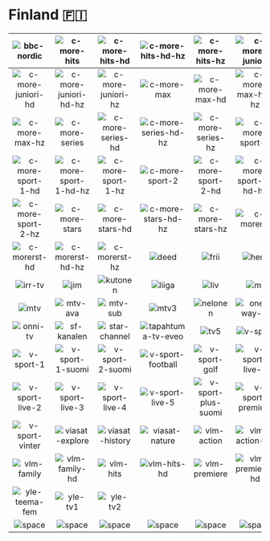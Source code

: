 # Finland 🇫🇮

| ![bbc-nordic] | ![c-more-hits] | ![c-more-hits-hd] | ![c-more-hits-hd-hz] | ![c-more-hits-hz] | ![c-more-juniori] |
|:---:|:---:|:---:|:---:|:---:|:---:|
| ![c-more-juniori-hd] | ![c-more-juniori-hd-hz] | ![c-more-juniori-hz] | ![c-more-max] | ![c-more-max-hd] | ![c-more-max-hd-hz] |
| ![c-more-max-hz] | ![c-more-series] | ![c-more-series-hd] | ![c-more-series-hd-hz] | ![c-more-series-hz] | ![c-more-sport-1] |
| ![c-more-sport-1-hd] | ![c-more-sport-1-hd-hz] | ![c-more-sport-1-hz] | ![c-more-sport-2] | ![c-more-sport-2-hd] | ![c-more-sport-2-hd-hz] |
| ![c-more-sport-2-hz] | ![c-more-stars] | ![c-more-stars-hd] | ![c-more-stars-hd-hz] | ![c-more-stars-hz] | ![c-morerst] |
| ![c-morerst-hd] | ![c-morerst-hd-hz] | ![c-morerst-hz] | ![deed] | ![frii] | ![hero] |
| ![irr-tv] | ![jim] | ![kutonen] | ![liiga] | ![liv] | ![mt] |
| ![mtv] | ![mtv-ava] | ![mtv-sub] | ![mtv3] | ![nelonen] | ![one-way-tv] |
| ![onni-tv] | ![sf-kanalen] | ![star-channel] | ![tapahtuma-tv-eveo] | ![tv5] | ![v-sport] |
| ![v-sport-1] | ![v-sport-1-suomi] | ![v-sport-2-suomi] | ![v-sport-football] | ![v-sport-golf] | ![v-sport-live-1] |
| ![v-sport-live-2] | ![v-sport-live-3] | ![v-sport-live-4] | ![v-sport-live-5] | ![v-sport-plus-suomi] | ![v-sport-premium] |
| ![v-sport-vinter] | ![viasat-explore] | ![viasat-history] | ![viasat-nature] | ![vlm-action] | ![vlm-action-hd] |
| ![vlm-family] | ![vlm-family-hd] | ![vlm-hits] | ![vlm-hits-hd] | ![vlm-premiere] | ![vlm-premiere-hd] |
| ![yle-teema-fem] | ![yle-tv1] | ![yle-tv2] |  |  |  |
| ![space] | ![space] | ![space] | ![space] | ![space] | ![space] |

[bbc-nordic]:https://raw.githubusercontent.com/tv-logo/tv-logos/main/countries/nordic/finland/bbc-nordic-fi.png
[c-more-hits]:https://raw.githubusercontent.com/tv-logo/tv-logos/main/countries/nordic/finland/c-more-hits-fi.png
[c-more-hits-hd]:https://raw.githubusercontent.com/tv-logo/tv-logos/main/countries/nordic/finland/c-more-hits-hd-fi.png
[c-more-hits-hd-hz]:https://raw.githubusercontent.com/tv-logo/tv-logos/main/countries/nordic/finland/c-more-hits-hd-hz-fi.png
[c-more-hits-hz]:https://raw.githubusercontent.com/tv-logo/tv-logos/main/countries/nordic/finland/c-more-hits-hz-fi.png
[c-more-juniori]:https://raw.githubusercontent.com/tv-logo/tv-logos/main/countries/nordic/finland/c-more-juniori-fi.png
[c-more-juniori-hd]:https://raw.githubusercontent.com/tv-logo/tv-logos/main/countries/nordic/finland/c-more-juniori-hd-fi.png
[c-more-juniori-hd-hz]:https://raw.githubusercontent.com/tv-logo/tv-logos/main/countries/nordic/finland/c-more-juniori-hd-hz-fi.png
[c-more-juniori-hz]:https://raw.githubusercontent.com/tv-logo/tv-logos/main/countries/nordic/finland/c-more-juniori-hz-fi.png
[c-more-max]:https://raw.githubusercontent.com/tv-logo/tv-logos/main/countries/nordic/finland/c-more-max-fi.png
[c-more-max-hd]:https://raw.githubusercontent.com/tv-logo/tv-logos/main/countries/nordic/finland/c-more-max-hd-fi.png
[c-more-max-hd-hz]:https://raw.githubusercontent.com/tv-logo/tv-logos/main/countries/nordic/finland/c-more-max-hd-hz-fi.png
[c-more-max-hz]:https://raw.githubusercontent.com/tv-logo/tv-logos/main/countries/nordic/finland/c-more-max-hz-fi.png
[c-more-series]:https://raw.githubusercontent.com/tv-logo/tv-logos/main/countries/nordic/finland/c-more-series-fi.png
[c-more-series-hd]:https://raw.githubusercontent.com/tv-logo/tv-logos/main/countries/nordic/finland/c-more-series-hd-fi.png
[c-more-series-hd-hz]:https://raw.githubusercontent.com/tv-logo/tv-logos/main/countries/nordic/finland/c-more-series-hd-hz-fi.png
[c-more-series-hz]:https://raw.githubusercontent.com/tv-logo/tv-logos/main/countries/nordic/finland/c-more-series-hz-fi.png
[c-more-sport-1]:https://raw.githubusercontent.com/tv-logo/tv-logos/main/countries/nordic/finland/c-more-sport-1-fi.png
[c-more-sport-1-hd]:https://raw.githubusercontent.com/tv-logo/tv-logos/main/countries/nordic/finland/c-more-sport-1-hd-fi.png
[c-more-sport-1-hd-hz]:https://raw.githubusercontent.com/tv-logo/tv-logos/main/countries/nordic/finland/c-more-sport-1-hd-hz-fi.png
[c-more-sport-1-hz]:https://raw.githubusercontent.com/tv-logo/tv-logos/main/countries/nordic/finland/c-more-sport-1-hz-fi.png
[c-more-sport-2]:https://raw.githubusercontent.com/tv-logo/tv-logos/main/countries/nordic/finland/c-more-sport-2-fi.png
[c-more-sport-2-hd]:https://raw.githubusercontent.com/tv-logo/tv-logos/main/countries/nordic/finland/c-more-sport-2-hd-fi.png
[c-more-sport-2-hd-hz]:https://raw.githubusercontent.com/tv-logo/tv-logos/main/countries/nordic/finland/c-more-sport-2-hd-hz-fi.png
[c-more-sport-2-hz]:https://raw.githubusercontent.com/tv-logo/tv-logos/main/countries/nordic/finland/c-more-sport-2-hz-fi.png
[c-more-stars]:https://raw.githubusercontent.com/tv-logo/tv-logos/main/countries/nordic/finland/c-more-stars-fi.png
[c-more-stars-hd]:https://raw.githubusercontent.com/tv-logo/tv-logos/main/countries/nordic/finland/c-more-stars-hd-fi.png
[c-more-stars-hd-hz]:https://raw.githubusercontent.com/tv-logo/tv-logos/main/countries/nordic/finland/c-more-stars-hd-hz-fi.png
[c-more-stars-hz]:https://raw.githubusercontent.com/tv-logo/tv-logos/main/countries/nordic/finland/c-more-stars-hz-fi.png
[c-morerst]:https://raw.githubusercontent.com/tv-logo/tv-logos/main/countries/nordic/finland/c-more-first-fi.png
[c-morerst-hd]:https://raw.githubusercontent.com/tv-logo/tv-logos/main/countries/nordic/finland/c-more-first-hd-fi.png
[c-morerst-hd-hz]:https://raw.githubusercontent.com/tv-logo/tv-logos/main/countries/nordic/finland/c-more-first-hd-hz-fi.png
[c-morerst-hz]:https://raw.githubusercontent.com/tv-logo/tv-logos/main/countries/nordic/finland/c-more-first-hz-fi.png
[deed]:https://raw.githubusercontent.com/tv-logo/tv-logos/main/countries/nordic/finland/deed-fi.png
[frii]:https://raw.githubusercontent.com/tv-logo/tv-logos/main/countries/nordic/finland/frii-fi.png
[hero]:https://raw.githubusercontent.com/tv-logo/tv-logos/main/countries/nordic/finland/hero-fi.png
[irr-tv]:https://raw.githubusercontent.com/tv-logo/tv-logos/main/countries/nordic/finland/irr-tv-fi.png
[jim]:https://raw.githubusercontent.com/tv-logo/tv-logos/main/countries/nordic/finland/jim-fi.png
[kutonen]:https://raw.githubusercontent.com/tv-logo/tv-logos/main/countries/nordic/finland/kutonen-fi.png
[liiga]:https://raw.githubusercontent.com/tv-logo/tv-logos/main/countries/nordic/finland/liiga-fi.png
[liv]:https://raw.githubusercontent.com/tv-logo/tv-logos/main/countries/nordic/finland/liv-fi.png
[mt]:https://raw.githubusercontent.com/tv-logo/tv-logos/main/countries/nordic/finland/mt-fi.png
[mtv]:https://raw.githubusercontent.com/tv-logo/tv-logos/main/countries/nordic/finland/mtv-fi.png
[mtv-ava]:https://raw.githubusercontent.com/tv-logo/tv-logos/main/countries/nordic/finland/mtv-ava-fi.png
[mtv-sub]:https://raw.githubusercontent.com/tv-logo/tv-logos/main/countries/nordic/finland/mtv-sub-fi.png
[mtv3]:https://raw.githubusercontent.com/tv-logo/tv-logos/main/countries/nordic/finland/mtv3-fi.png
[nelonen]:https://raw.githubusercontent.com/tv-logo/tv-logos/main/countries/nordic/finland/nelonen-fi.png
[one-way-tv]:https://raw.githubusercontent.com/tv-logo/tv-logos/main/countries/nordic/finland/one-way-tv-fi.png
[onni-tv]:https://raw.githubusercontent.com/tv-logo/tv-logos/main/countries/nordic/finland/onni-tv-fi.png
[sf-kanalen]:https://raw.githubusercontent.com/tv-logo/tv-logos/main/countries/nordic/finland/sf-kanalen-fi.png
[star-channel]:https://raw.githubusercontent.com/tv-logo/tv-logos/main/countries/nordic/finland/star-channel-fi.png
[tapahtuma-tv-eveo]:https://raw.githubusercontent.com/tv-logo/tv-logos/main/countries/nordic/finland/tapahtuma-tv-eveo-fi.png
[tv5]:https://raw.githubusercontent.com/tv-logo/tv-logos/main/countries/nordic/finland/tv5-fi.png
[v-sport]:https://raw.githubusercontent.com/tv-logo/tv-logos/main/countries/nordic/finland/v-sport-fi.png
[v-sport-1]:https://raw.githubusercontent.com/tv-logo/tv-logos/main/countries/nordic/finland/v-sport-1-fi.png
[v-sport-1-suomi]:https://raw.githubusercontent.com/tv-logo/tv-logos/main/countries/nordic/finland/v-sport-1-suomi-fi.png
[v-sport-2-suomi]:https://raw.githubusercontent.com/tv-logo/tv-logos/main/countries/nordic/finland/v-sport-2-suomi-fi.png
[v-sport-football]:https://raw.githubusercontent.com/tv-logo/tv-logos/main/countries/nordic/finland/v-sport-football-fi.png
[v-sport-golf]:https://raw.githubusercontent.com/tv-logo/tv-logos/main/countries/nordic/finland/v-sport-golf-fi.png
[v-sport-live-1]:https://raw.githubusercontent.com/tv-logo/tv-logos/main/countries/nordic/finland/v-sport-live-1-fi.png
[v-sport-live-2]:https://raw.githubusercontent.com/tv-logo/tv-logos/main/countries/nordic/finland/v-sport-live-2-fi.png
[v-sport-live-3]:https://raw.githubusercontent.com/tv-logo/tv-logos/main/countries/nordic/finland/v-sport-live-3-fi.png
[v-sport-live-4]:https://raw.githubusercontent.com/tv-logo/tv-logos/main/countries/nordic/finland/v-sport-live-4-fi.png
[v-sport-live-5]:https://raw.githubusercontent.com/tv-logo/tv-logos/main/countries/nordic/finland/v-sport-live-5-fi.png
[v-sport-plus-suomi]:https://raw.githubusercontent.com/tv-logo/tv-logos/main/countries/nordic/finland/v-sport-plus-suomi-fi.png
[v-sport-premium]:https://raw.githubusercontent.com/tv-logo/tv-logos/main/countries/nordic/finland/v-sport-premium-fi.png
[v-sport-vinter]:https://raw.githubusercontent.com/tv-logo/tv-logos/main/countries/nordic/finland/v-sport-vinter-fi.png
[viasat-explore]:https://raw.githubusercontent.com/tv-logo/tv-logos/main/countries/nordic/finland/viasat-explore-fi.png
[viasat-history]:https://raw.githubusercontent.com/tv-logo/tv-logos/main/countries/nordic/finland/viasat-history-fi.png
[viasat-nature]:https://raw.githubusercontent.com/tv-logo/tv-logos/main/countries/nordic/finland/viasat-nature-fi.png
[vlm-action]:https://raw.githubusercontent.com/tv-logo/tv-logos/main/countries/nordic/finland/v-film-action-fi.png
[vlm-action-hd]:https://raw.githubusercontent.com/tv-logo/tv-logos/main/countries/nordic/finland/v-film-action-hd-fi.png
[vlm-family]:https://raw.githubusercontent.com/tv-logo/tv-logos/main/countries/nordic/finland/v-film-family-fi.png
[vlm-family-hd]:https://raw.githubusercontent.com/tv-logo/tv-logos/main/countries/nordic/finland/v-film-family-hd-fi.png
[vlm-hits]:https://raw.githubusercontent.com/tv-logo/tv-logos/main/countries/nordic/finland/v-film-hits-fi.png
[vlm-hits-hd]:https://raw.githubusercontent.com/tv-logo/tv-logos/main/countries/nordic/finland/v-film-hits-hd-fi.png
[vlm-premiere]:https://raw.githubusercontent.com/tv-logo/tv-logos/main/countries/nordic/finland/v-film-premiere-fi.png
[vlm-premiere-hd]:https://raw.githubusercontent.com/tv-logo/tv-logos/main/countries/nordic/finland/v-film-premiere-hd-fi.png
[yle-teema-fem]:https://raw.githubusercontent.com/tv-logo/tv-logos/main/countries/nordic/finland/yle-teema-fem-fi.png
[yle-tv1]:https://raw.githubusercontent.com/tv-logo/tv-logos/main/countries/nordic/finland/yle-tv1-fi.png
[yle-tv2]:https://raw.githubusercontent.com/tv-logo/tv-logos/main/countries/nordic/finland/yle-tv2-fi.png

[Space]:../../misc/space-1500.png "Space"

